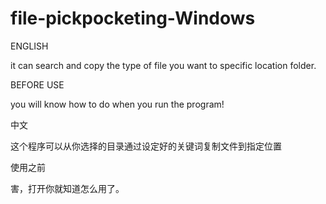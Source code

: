 # file-pickpocketing-Windows

ENGLISH

it can search and copy the type of file you want to specific location folder.

BEFORE USE

you will know how to do when you run the program!


中文

这个程序可以从你选择的目录通过设定好的关键词复制文件到指定位置

使用之前

害，打开你就知道怎么用了。
